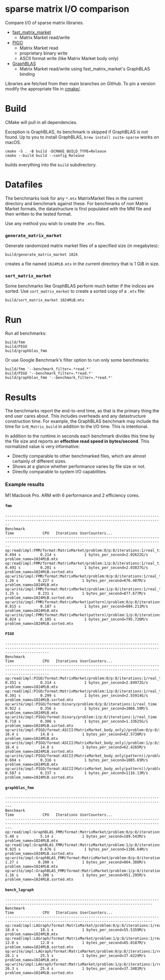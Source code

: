 # sparse matrix I/O comparison
Compare I/O of sparse matrix libraries.

* [fast_matrix_market](https://github.com/alugowski/fast_matrix_market)
  * Matrix Market read/write
* [PIGO](https://github.com/GT-TDAlab/PIGO)
  * Matrix Market read
  * proprietary binary write
  * ASCII format write (like Matrix Market body only)
* [GraphBLAS](https://github.com/DrTimothyAldenDavis/GraphBLAS)
  * Matrix Market read/write using fast_matrix_market's GraphBLAS binding

Libraries are fetched from their main branches on GitHub. To pin a version modify the appropriate file in [cmake/](cmake).

# Build

CMake will pull in all dependencies.

Exception is GraphBLAS, its benchmark is skipped if GraphBLAS is not found. Up to you to install GraphBLAS, `brew install suite-sparse` works on macOS.

```shell
cmake -S . -B build -DCMAKE_BUILD_TYPE=Release
cmake --build build --config Release
```

builds everything into the `build` subdirectory.

# Datafiles

The benchmarks look for any `*.mtx` MatrixMarket files in the current directory and benchmark against these. For benchmarks of non Matrix Market formats, the datastructure is first populated with the MM file and then written to the tested format.

Use any method you wish to create the `.mtx` files.

### `generate_matrix_market`
Generate randomized matrix market files of a specified size (in megabytes):
```shell
build/generate_matrix_market 1024
```
creates a file named `1024MiB.mtx` in the current directory that is 1 GiB in size.

### `sort_matrix_market`
Some benchmarks like GraphBLAS perform much better if the indices are sorted. Use `sort_matrix_market` to create a sorted copy of a `.mtx` file:
```shell
build/sort_matrix_market 1024MiB.mtx
```

# Run

Run all benchmarks:
```shell
build/fmm
build/PIGO
build/graphblas_fmm
```

Or use Google Benchmark's filter option to run only some benchmarks:
```shell
build/fmm '--benchmark_filter=.*read.*'
build/PIGO '--benchmark_filter=.*read.*'
build/graphblas_fmm '--benchmark_filter=.*read.*'
```

# Results

The benchmarks report the end-to-end time, as that is the primary thing the end user cares about.
This includes overheads and any datastructure construction time. For example, the GraphBLAS benchmark may include the time for `GrB_Matrix_build` in addition to the I/O time. This is intentional.

In addition to the runtime in seconds each benchmark divides this time by the file size and reports an **effective read speed in bytes/second**.
This normalized value is very informative:
 * Directly comparable to other benchmarked files, which are almost certainly of different sizes.
 * Shows at a glance whether performance varies by file size or not.
 * Directly comparable to system I/O capabilities.

### Example results

M1 Macbook Pro. ARM with 6 performance and 2 efficiency cores.

#### `fmm`
```
----------------------------------------------------------------------------------------------------------------------------------------------
Benchmark                                                                                    Time             CPU   Iterations UserCounters...
----------------------------------------------------------------------------------------------------------------------------------------------
op:read/impl:FMM/format:MatrixMarket/problem:0/p:8/iterations:1/real_time                0.494 s         0.214 s             1 bytes_per_second=2.02622G/s problem_name=1024MiB.mtx
op:read/impl:FMM/format:MatrixMarket/problem:1/p:8/iterations:1/real_time                0.491 s         0.201 s             1 bytes_per_second=2.03837G/s problem_name=1024MiB.sorted.mtx
op:write/impl:FMM/format:MatrixMarket/problem:0/p:8/iterations:1/real_time                1.26 s         0.227 s             1 bytes_per_second=876.407M/s problem_name=1024MiB.mtx
op:write/impl:FMM/format:MatrixMarket/problem:1/p:8/iterations:1/real_time                1.25 s         0.231 s             1 bytes_per_second=877.677M/s problem_name=1024MiB.sorted.mtx
op:write/impl:FMM/format:MatrixMarket(pattern)/problem:0/p:8/iterations:1/real_time      0.815 s         0.187 s             1 bytes_per_second=804.211M/s problem_name=1024MiB.mtx
op:write/impl:FMM/format:MatrixMarket(pattern)/problem:1/p:8/iterations:1/real_time      0.824 s         0.185 s             1 bytes_per_second=795.726M/s problem_name=1024MiB.sorted.mtx
```

#### `PIGO`
```
----------------------------------------------------------------------------------------------------------------------------------------------------------------
Benchmark                                                                                                      Time             CPU   Iterations UserCounters...
----------------------------------------------------------------------------------------------------------------------------------------------------------------
op:read/impl:PIGO/format:MatrixMarket/problem:0/p:8/iterations:1/real_time                                 0.351 s         0.314 s             1 bytes_per_second=2.84972G/s problem_name=1024MiB.mtx
op:read/impl:PIGO/format:MatrixMarket/problem:1/p:8/iterations:1/real_time                                 0.391 s         0.299 s             1 bytes_per_second=2.55914G/s problem_name=1024MiB.sorted.mtx
op:write/impl:PIGO/format:binary/problem:0/p:8/iterations:1/real_time                                      0.922 s         0.356 s             1 bytes_per_second=1066.59M/s problem_name=1024MiB.mtx
op:write/impl:PIGO/format:binary/problem:1/p:8/iterations:1/real_time                                      0.718 s         0.306 s             1 bytes_per_second=1.33625G/s problem_name=1024MiB.sorted.mtx
op:write/impl:PIGO/format:ASCII(MatrixMarket_body_only)/problem:0/p:8/iterations:1/real_time                16.4 s          14.8 s             1 bytes_per_second=62.5738M/s problem_name=1024MiB.mtx
op:write/impl:PIGO/format:ASCII(MatrixMarket_body_only)/problem:1/p:8/iterations:1/real_time                16.4 s          14.8 s             1 bytes_per_second=62.4265M/s problem_name=1024MiB.sorted.mtx
op:write/impl:PIGO/format:ASCII(MatrixMarket_body_only(pattern))/problem:0/p:8/iterations:1/real_time      0.604 s         0.316 s             1 bytes_per_second=1085.65M/s problem_name=1024MiB.mtx
op:write/impl:PIGO/format:ASCII(MatrixMarket_body_only(pattern))/problem:1/p:8/iterations:1/real_time      0.587 s         0.337 s             1 bytes_per_second=1116.13M/s problem_name=1024MiB.sorted.mtx
```

#### `graphblas_fmm`
```
-----------------------------------------------------------------------------------------------------------------------------------------------
Benchmark                                                                                     Time             CPU   Iterations UserCounters...
-----------------------------------------------------------------------------------------------------------------------------------------------
op:read/impl:GraphBLAS_FMM/format:MatrixMarket/problem:0/p:8/iterations:1/real_time        5.40 s          5.14 s             1 bytes_per_second=189.543M/s problem_name=1024MiB.mtx
op:read/impl:GraphBLAS_FMM/format:MatrixMarket/problem:1/p:8/iterations:1/real_time       0.925 s         0.676 s             1 bytes_per_second=1106.64M/s problem_name=1024MiB.sorted.mtx
op:write/impl:GraphBLAS_FMM/format:MatrixMarket/problem:0/p:8/iterations:1/real_time       1.27 s         0.200 s             1 bytes_per_second=864.388M/s problem_name=1024MiB.mtx
op:write/impl:GraphBLAS_FMM/format:MatrixMarket/problem:1/p:8/iterations:1/real_time       1.16 s         0.206 s             1 bytes_per_second=951.295M/s problem_name=1024MiB.sorted.mtx
```

#### `bench_lagraph`
```
-----------------------------------------------------------------------------------------------------------------------------------------
Benchmark                                                                               Time             CPU   Iterations UserCounters...
-----------------------------------------------------------------------------------------------------------------------------------------
op:read/impl:LAGraph/format:MatrixMarket/problem:0/p:8/iterations:1/real_time        18.4 s          18.1 s             1 bytes_per_second=55.5359M/s problem_name=1024MiB.mtx
op:read/impl:LAGraph/format:MatrixMarket/problem:1/p:8/iterations:1/real_time        12.0 s          12.0 s             1 bytes_per_second=85.0187M/s problem_name=1024MiB.sorted.mtx
op:write/impl:LAGraph/format:MatrixMarket/problem:0/p:8/iterations:1/real_time       26.1 s          25.5 s             1 bytes_per_second=37.6224M/s problem_name=1024MiB.mtx
op:write/impl:LAGraph/format:MatrixMarket/problem:1/p:8/iterations:1/real_time       26.3 s          25.4 s             1 bytes_per_second=37.3481M/s problem_name=1024MiB.sorted.mtx
```
